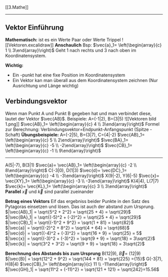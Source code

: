 [[3.Mathe]]
___
## Vektor Einführung
**Mathematisch:** ist es ein Werte Paar oder Werte Trippel
![[Vektoren.excalidraw]]
**Anschaulich**
Bsp: 
$\vec{a}_1= \left(\begin{array}{c} 1 \\ 3\end{array}\right)$ Geht 1 nach rechts und 3 nach oben im Koordinatensystem.

**Wichtig:**
- Ein -punkt hat eine fixe Position im Koordinatensystem
- Ein Vektor kan man überall aus dem Koordinatensystem zeichnen (Nur Ausrichtung und Länge wichtig)

## Verbindungsvektor

Wenn man Punkt A und Punkt B gegeben hat und man verbindet diese, lautet der Vektor $\vec{AB}$. 
Beispiele:
A=(-1|2), B=(3|5)
![[Vektoren bild 1.png]]
$\vec{AB}_1= \left(\begin{array}{c} 4 \\ 3\end{array}\right)$ 
Formel zur Berechnung: Verbindungsvektor=Endpunkt-Anfangspunkt
										    (Spitze - Schaft)
**Übungsbeispiele:**
A=(-2|5), B=(3|7), C=(4|-2)
$\vec{AB}_1= \left(\begin{array}{c} 5 \\ 2\end{array}\right)$ 
$\vec{BA}_1= \left(\begin{array}{c} -5 \\ -2\end{array}\right)$ 
$\vec{CB}_1= \left(\begin{array}{c} -1 \\ 9\end{array}\right)$ 
___
A(5|-7), B(3|1) $\vec{a}= \vec{AB}_1= \left(\begin{array}{c} -2 \\ 8\end{array}\right)$
C(-3|0), D(1|3) $\vec{d}= \vec{DC}_1= \left(\begin{array}{c} -4 \\ -3\end{array}\right)$
X(9|-2), Y(6|-5) $\vec{x}= \vec{XY}_1= \left(\begin{array}{c} -3 \\ -3\end{array}\right)$
K(4|4), L(7|7) $\vec{k}= \vec{KL}_1= \left(\begin{array}{c} 3 \\ 3\end{array}\right)$
**Parallel**
$\vec{x}$ und $\vec{k}$ sind parallel zueinander

**Betrag eines Vektors**
Eif das ergebniss beider Punkte in den Satz des Pytagoras einsetzen und lösen. Das ist auch der abstand zum Ursprung.
$|\vec{AB}_1| = \sqrt{5^2 + 2^2} = \sqrt{25 + 4} = \sqrt{29}$  
$|\vec{BA}_1| = \sqrt{(-5)^2 + (-2)^2} = \sqrt{25 + 4} = \sqrt{29}$  
$|\vec{CB}_1| = \sqrt{(-1)^2 + 9^2} = \sqrt{1 + 81} = \sqrt{82}$  
$|\vec{a}| = \sqrt{(-2)^2 + 8^2} = \sqrt{4 + 64} = \sqrt{68}$  
$|\vec{d}| = \sqrt{(-4)^2 + (-3)^2} = \sqrt{16 + 9} = \sqrt{25} = 5$  
$|\vec{x}| = \sqrt{(-3)^2 + (-3)^2} = \sqrt{9 + 9} = \sqrt{18} = 3\sqrt{2}$  
$|\vec{k}| = \sqrt{3^2 + 3^2} = \sqrt{9 + 9} = \sqrt{18} = 3\sqrt{2}$

**Berechnung des Abstands bis zum Ursprung**
B(12|9), $\vec{B}=$ (12|9)
$|\vec{B}| = \sqrt{12^2 + 9^2} = \sqrt{144 + 81} = \sqrt{225} ={15}$
G(-3|7), H(8|4)
$\vec{CB}_1= \left(\begin{array}{c} 11 \\ -11\end{array}\right)$
$|\vec{GH}_1| = \sqrt{11^2 + (-11)^2} = \sqrt{121 + 121} = \sqrt{242}=15.56$
